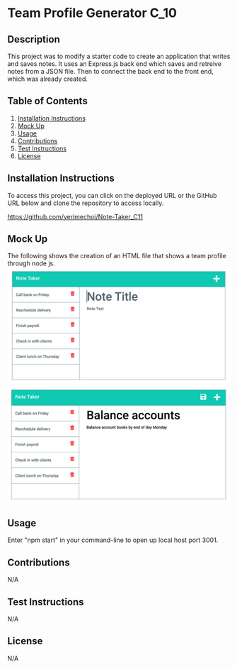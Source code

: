   # Team Profile Generator C_10
  
  ## Description
  This project was to modify a starter code to create an application that writes and saves notes. It uses an Express.js back end which saves and retreive notes from a JSON file. Then to connect the back end to the front end, which was already created.

  ## Table of Contents
  1. [ Installation Instructions ](#installationInstructions)
  2. [ Mock Up ](#mockUp)
  3. [ Usage ](#usage)
  4. [ Contributions ](#contributions)
  5. [ Test Instructions ](#testInstructions)
  6. [ License ](#license)

  <a name="installationInstructions"></a>
  ## Installation Instructions
  To access this project, you can click on the deployed URL or the GitHub URL below and clone the repository to access locally.

  https://github.com/yerimechoi/Note-Taker_C11

  <a name="mockUp"></a>
  ## Mock Up
  The following shows the creation of an HTML file that shows a team profile through node js. 
  ![MockUp](./Assets/11-express-homework-demo-01.png)
  ![MockUp](./Assets/11-express-homework-demo-02.png)

  <a name="usage"></a>
  ## Usage
  Enter "npm start" in your command-line to open up local host port 3001.

  <a name="contributions"></a>
  ## Contributions
  N/A

  <a name="testInstructions"></a>
  ## Test Instructions
  N/A

  <a name="license"></a>
  ## License
  N/A